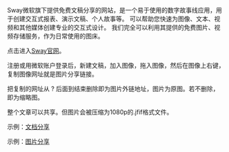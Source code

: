 Sway微软旗下提供免费文稿分享的网站，是一个易于使用的数字故事线应用，用于创建交互式报表、演示文稿、个人故事等。 可以帮助您快速为图像、文本、视频和其他媒体创建专业的交互式设计。 我们完全可以利用其提供的免费图片、视频存储服务，作为日常使用的图床。 

点击进入[Sway官网](https://www.sway.com/)。

注册或用微软账户登录后，新建文稿，加入图像，拖入图像，然后在图像上右键，复制图像网址就是图片分享链接。

把复制的网址从 ? 后面到结束删除即为图片外链地址，图片为原图。若不删除，即为缩略图。

整个文章可以共享。但图片会被压缩为1080p的.jfif格式文件。

示例：[文档分享](https://sway.cloud.microsoft/PzGEi97ELggjX5kS?ref=Link)

示例：[图片分享](https://sway.cloud.microsoft/s/PzGEi97ELggjX5kS/images/cCXV86hOfPAe15)